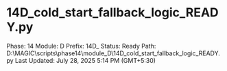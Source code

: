 # 14D_cold_start_fallback_logic_READY.py

Phase: 14
Module: D
Prefix: 14D_
Status: Ready
Path: D:\MAGIC\scripts\phase14\module_D\14D_cold_start_fallback_logic_READY.py
Last Updated: July 28, 2025 5:14 PM (GMT+5:30)
